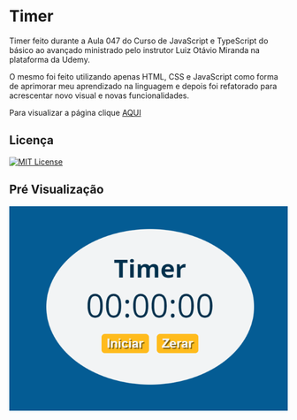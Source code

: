 # Timer

Timer feito durante a Aula 047 do Curso de JavaScript e TypeScript do básico ao avançado ministrado pelo instrutor Luiz Otávio Miranda na plataforma da Udemy.

O mesmo foi feito utilizando apenas HTML, CSS e JavaScript como forma de aprimorar meu aprendizado na linguagem e depois foi refatorado para acrescentar novo visual e novas funcionalidades.

Para visualizar a página clique [AQUI](https://jhonatancassante.github.io/timer/)

## Licença

[![MIT License](https://img.shields.io/github/license/jhonatancassante/startse-desafio-01?style=plastic)](https://github.com/jhonatancassante/timer/blob/main/LICENSE.md)

## Pré Visualização

![Preview](/assets/img/preview.jpg)
